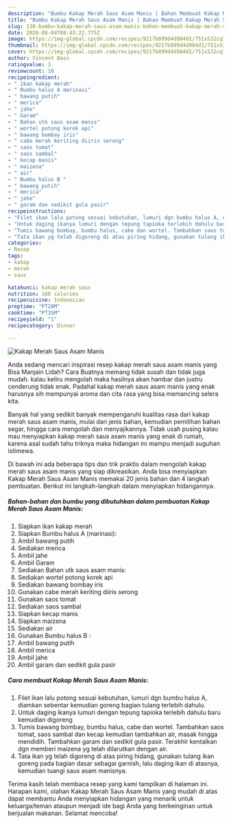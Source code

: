```yaml
---
description: "Bumbu Kakap Merah Saus Asam Manis | Bahan Membuat Kakap Merah Saus Asam Manis Yang Enak Dan Mudah"
title: "Bumbu Kakap Merah Saus Asam Manis | Bahan Membuat Kakap Merah Saus Asam Manis Yang Enak Dan Mudah"
slug: 120-bumbu-kakap-merah-saus-asam-manis-bahan-membuat-kakap-merah-saus-asam-manis-yang-enak-dan-mudah
date: 2020-08-04T08:43:22.775Z
image: https://img-global.cpcdn.com/recipes/9217b899d4d984d1/751x532cq70/kakap-merah-saus-asam-manis-foto-resep-utama.jpg
thumbnail: https://img-global.cpcdn.com/recipes/9217b899d4d984d1/751x532cq70/kakap-merah-saus-asam-manis-foto-resep-utama.jpg
cover: https://img-global.cpcdn.com/recipes/9217b899d4d984d1/751x532cq70/kakap-merah-saus-asam-manis-foto-resep-utama.jpg
author: Vincent Bass
ratingvalue: 3
reviewcount: 10
recipeingredient:
- " ikan kakap merah"
- " Bumbu halus A marinasi"
- " bawang putih"
- " merica"
- " jahe"
- " Garam"
- " Bahan utk saus asam manis"
- " wortel potong korek api"
- " bawang bombay iris"
- " cabe merah keriting diiris serong"
- " saos tomat"
- " saos sambal"
- " kecap manis"
- " maizena"
- " air"
- " Bumbu halus B "
- " bawang putih"
- " merica"
- " jahe"
- " garam dan sedikit gula pasir"
recipeinstructions:
- "Filet ikan lalu potong sesuai kebutuhan, lumuri dgn bumbu halus A, diamkan sebentar kemudian goreng bagian tulang terlebih dahulu."
- "Untuk daging ikanya lumuri dengan tepung tapioka terlebih dahulu baru kemudian digoreng"
- "Tumis bawang bombay, bumbu halus, cabe dan wortel. Tambahkan saos tomat, saos sambal dan kecap kemudian tambahkan air, masak hingga mendidih. Tambahkan garam dan sedikit gula pasir. Terakhir kentalkan dgn memberi maizena yg telah dilarutkan dengan air."
- "Tata ikan yg telah digoreng di atas piring hidang, gunakan tulang ikan goreng pada bagian dasar sebagai garnish, lalu daging ikan di atasnya, kemudian tuangi saus asam manisnya."
categories:
- Resep
tags:
- kakap
- merah
- saus

katakunci: kakap merah saus 
nutrition: 166 calories
recipecuisine: Indonesian
preptime: "PT28M"
cooktime: "PT35M"
recipeyield: "1"
recipecategory: Dinner

---
```



![Kakap Merah Saus Asam Manis](https://img-global.cpcdn.com/recipes/9217b899d4d984d1/751x532cq70/kakap-merah-saus-asam-manis-foto-resep-utama.jpg)

Anda sedang mencari inspirasi resep kakap merah saus asam manis yang Bisa Manjain Lidah? Cara Buatnya memang tidak susah dan tidak juga mudah. kalau keliru mengolah maka hasilnya akan hambar dan justru cenderung tidak enak. Padahal kakap merah saus asam manis yang enak harusnya sih mempunyai aroma dan cita rasa yang bisa memancing selera kita.

Banyak hal yang sedikit banyak mempengaruhi kualitas rasa dari kakap merah saus asam manis, mulai dari jenis bahan, kemudian pemilihan bahan segar, hingga cara mengolah dan menyajikannya. Tidak usah pusing kalau mau menyiapkan kakap merah saus asam manis yang enak di rumah, karena asal sudah tahu triknya maka hidangan ini mampu menjadi suguhan istimewa.




Di bawah ini ada beberapa tips dan trik praktis dalam mengolah kakap merah saus asam manis yang siap dikreasikan. Anda bisa menyiapkan Kakap Merah Saus Asam Manis memakai 20 jenis bahan dan 4 langkah pembuatan. Berikut ini langkah-langkah dalam menyiapkan hidangannya.

<!--inarticleads1-->

##### Bahan-bahan dan bumbu yang dibutuhkan dalam pembuatan Kakap Merah Saus Asam Manis:

1. Siapkan  ikan kakap merah
1. Siapkan  Bumbu halus A (marinasi):
1. Ambil  bawang putih
1. Sediakan  merica
1. Ambil  jahe
1. Ambil  Garam
1. Sediakan  Bahan utk saus asam manis:
1. Sediakan  wortel potong korek api
1. Sediakan  bawang bombay iris
1. Gunakan  cabe merah keriting diiris serong
1. Gunakan  saos tomat
1. Sediakan  saos sambal
1. Siapkan  kecap manis
1. Siapkan  maizena
1. Sediakan  air
1. Gunakan  Bumbu halus B :
1. Ambil  bawang putih
1. Ambil  merica
1. Ambil  jahe
1. Ambil  garam dan sedikit gula pasir




<!--inarticleads2-->

##### Cara membuat Kakap Merah Saus Asam Manis:

1. Filet ikan lalu potong sesuai kebutuhan, lumuri dgn bumbu halus A, diamkan sebentar kemudian goreng bagian tulang terlebih dahulu.
1. Untuk daging ikanya lumuri dengan tepung tapioka terlebih dahulu baru kemudian digoreng
1. Tumis bawang bombay, bumbu halus, cabe dan wortel. Tambahkan saos tomat, saos sambal dan kecap kemudian tambahkan air, masak hingga mendidih. Tambahkan garam dan sedikit gula pasir. Terakhir kentalkan dgn memberi maizena yg telah dilarutkan dengan air.
1. Tata ikan yg telah digoreng di atas piring hidang, gunakan tulang ikan goreng pada bagian dasar sebagai garnish, lalu daging ikan di atasnya, kemudian tuangi saus asam manisnya.




Terima kasih telah membaca resep yang kami tampilkan di halaman ini. Harapan kami, olahan Kakap Merah Saus Asam Manis yang mudah di atas dapat membantu Anda menyiapkan hidangan yang menarik untuk keluarga/teman ataupun menjadi ide bagi Anda yang berkeinginan untuk berjualan makanan. Selamat mencoba!
